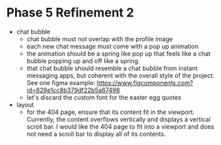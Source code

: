 # Phase 5 Refinement 2

- chat bubble
  - chat bubble must not overlap with the profile image
  - each new chat message must come with a pop up animation
  - the animation should be a spring like pop up that feels like a chat bubble popping up and off like a spring.
  - that chat bubble should resemble a chat bubble from instant messaging apps, but coherent with the overall style of the project. See one figma example: https://www.figcomponents.com?id=628e1cc8b379df22b5a67498
  - let's discard the custom font for the easter egg quotes
- layout
  - for the 404 page, ensure that its content fit in the viewport. Currently, the content overflows vertically and displays a vertical scroll bar. I would like the 404 page to fit into a viewport and does not need a scroll bar to display all of its contents.
